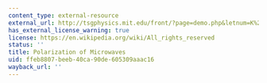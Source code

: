 ```yaml
---
content_type: external-resource
external_url: http://tsgphysics.mit.edu/front/?page=demo.php&letnum=K%203&show=0
has_external_license_warning: true
license: https://en.wikipedia.org/wiki/All_rights_reserved
status: ''
title: Polarization of Microwaves
uid: ffeb8807-beeb-40ca-90de-605309aaac16
wayback_url: ''
---
```

